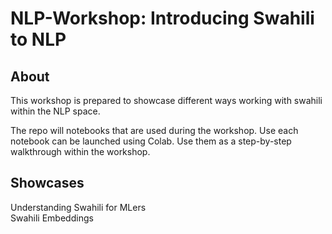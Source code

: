 # NLP-Workshop: Introducing Swahili to NLP

## About

This workshop is prepared to showcase different ways working with swahili within the NLP space.

The repo will notebooks that are used during the workshop. Use each notebook can be launched using Colab. Use them as a step-by-step walkthrough within the workshop.

## Showcases
Understanding Swahili for MLers<br />
Swahili Embeddings
